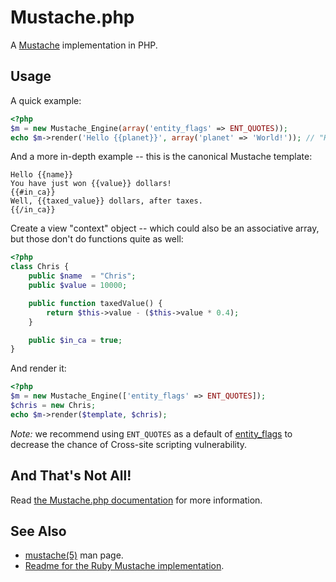 Mustache.php
============

A [Mustache](https://mustache.github.io/) implementation in PHP.

Usage
-----

A quick example:

```php
<?php
$m = new Mustache_Engine(array('entity_flags' => ENT_QUOTES));
echo $m->render('Hello {{planet}}', array('planet' => 'World!')); // "Hello World!"
```


And a more in-depth example -- this is the canonical Mustache template:

```html+jinja
Hello {{name}}
You have just won {{value}} dollars!
{{#in_ca}}
Well, {{taxed_value}} dollars, after taxes.
{{/in_ca}}
```


Create a view "context" object -- which could also be an associative array, but those don't do functions quite as well:

```php
<?php
class Chris {
    public $name  = "Chris";
    public $value = 10000;

    public function taxedValue() {
        return $this->value - ($this->value * 0.4);
    }

    public $in_ca = true;
}
```


And render it:

```php
<?php
$m = new Mustache_Engine(['entity_flags' => ENT_QUOTES]);
$chris = new Chris;
echo $m->render($template, $chris);
```

*Note:* we recommend using `ENT_QUOTES` as a default of [entity_flags](https://github.com/bobthecow/mustache.php/wiki#entity_flags) to decrease the chance of Cross-site scripting vulnerability.

And That's Not All!
-------------------

Read [the Mustache.php documentation](https://github.com/bobthecow/mustache.php/wiki/Home) for more information.


See Also
--------

 * [mustache(5)](http://mustache.github.io/mustache.5.html) man page.
 * [Readme for the Ruby Mustache implementation](http://github.com/defunkt/mustache/blob/master/README.md).
